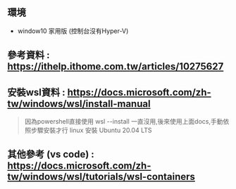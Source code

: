 ## 環境
- window10 家用版 (控制台沒有Hyper-V)

## 參考資料 : https://ithelp.ithome.com.tw/articles/10275627
## 安裝wsl資料 : https://docs.microsoft.com/zh-tw/windows/wsl/install-manual
> 因為powershell直接使用 wsl --install 一直沒用,後來使用上面docs,手動依照步驟安裝才行
> linux 安裝 Ubuntu 20.04 LTS


## 其他參考 (vs code) : https://docs.microsoft.com/zh-tw/windows/wsl/tutorials/wsl-containers
